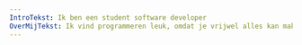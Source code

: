 ```yaml
---
IntroTekst: Ik ben een student software developer
OverMijTekst: Ik vind programmeren leuk, omdat je vrijwel alles kan maken wat je wilt
---
```

